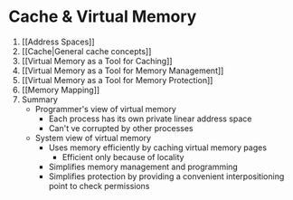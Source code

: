 # Cache & Virtual Memory
1. [[Address Spaces]]
2. [[Cache|General cache concepts]]
3. [[Virtual Memory as a Tool for Caching]]
4. [[Virtual Memory as a Tool for Memory Management]]
5. [[Virtual Memory as a Tool for Memory Protection]]
6. [[Memory Mapping]]
7. Summary
	- Programmer's view of virtual memory
		- Each process has its own private linear address space
		- Can't ve corrupted by other processes
	- System view of virtual memory
		- Uses memory efficiently by caching virtual memory pages
			- Efficient only because of locality
		- Simplifies memory management and programming
		- Simplifies protection by providing a convenient interpositioning point to check permissions